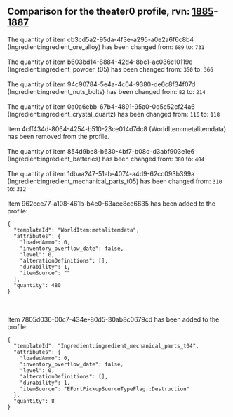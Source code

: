## Comparison for the theater0 profile, rvn: [1885](https://github.com/PRO100KatYT/FortniteProfileRevisions/tree/main/profiles/theater0/1885%20theater0.json)-[1887](https://github.com/PRO100KatYT/FortniteProfileRevisions/tree/main/profiles/theater0/1887%20theater0.json)

The quantity of item cb3cd5a2-95da-4f3e-a295-a0e2a6f6c8b4 (Ingredient:ingredient_ore_alloy) has been changed from: `689` to: `731`
<br><br>
The quantity of item b603bd14-8884-42d4-8bc1-ac036c10119e (Ingredient:ingredient_powder_t05) has been changed from: `350` to: `366`
<br><br>
The quantity of item 94c90784-5e4a-4c64-9380-de6c8f34f07d (Ingredient:ingredient_nuts_bolts) has been changed from: `82` to: `214`
<br><br>
The quantity of item 0a0a6ebb-67b4-4891-95a0-0d5c52cf24a6 (Ingredient:ingredient_crystal_quartz) has been changed from: `116` to: `118`
<br><br>
Item 4cff434d-8064-4254-b510-23ce014d7dc8 (WorldItem:metalitemdata) has been removed from the profile.
<br><br>
The quantity of item 854d9be8-b630-4bf7-b08d-d3abf903e1e6 (Ingredient:ingredient_batteries) has been changed from: `380` to: `404`
<br><br>
The quantity of item 1dbaa247-51ab-4074-a4d9-62cc093b399a (Ingredient:ingredient_mechanical_parts_t05) has been changed from: `310` to: `312`
<br><br>
Item 962cce77-a108-461b-b4e0-63ace8ce6635 has been added to the profile:

```
{
  "templateId": "WorldItem:metalitemdata",
  "attributes": {
    "loadedAmmo": 0,
    "inventory_overflow_date": false,
    "level": 0,
    "alterationDefinitions": [],
    "durability": 1,
    "itemSource": ""
  },
  "quantity": 480
}
```

<br><br>
Item 7805d036-00c7-434e-80d5-30ab8c0679cd has been added to the profile:

```
{
  "templateId": "Ingredient:ingredient_mechanical_parts_t04",
  "attributes": {
    "loadedAmmo": 0,
    "inventory_overflow_date": false,
    "level": 0,
    "alterationDefinitions": [],
    "durability": 1,
    "itemSource": "EFortPickupSourceTypeFlag::Destruction"
  },
  "quantity": 8
}
```

<br><br>
